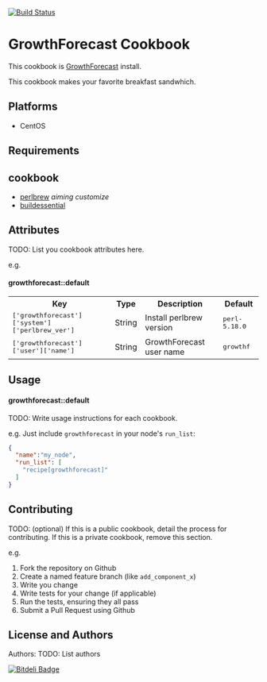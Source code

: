 [![Build Status](https://travis-ci.org/aiming-cookbooks/growthforecast.png?branch=master)](https://travis-ci.org/aiming-cookbooks/growthforecast)

GrowthForecast Cookbook
=======================

This cookbook is [GrowthForecast](https://github.com/kazeburo/GrowthForecast) install.

This cookbook makes your favorite breakfast sandwhich.

Platforms
---------

- CentOS

Requirements
------------

## cookbook

- [perlbrew](https://github.com/aiming-cookbooks/perlbrew) *aiming customize*
- [buildessential](http://community.opscode.com/cookbooks/build-essential) 

Attributes
----------
TODO: List you cookbook attributes here.

e.g.
#### growthforecast::default
<table>
  <tr>
    <th>Key</th>
    <th>Type</th>
    <th>Description</th>
    <th>Default</th>
  </tr>
  <tr>
    <td><tt>['growthforecast']['system']['perlbrew_ver']</tt></td>
    <td>String</td>
    <td>Install perlbrew version</td>
    <td><tt>perl-5.18.0</tt></td>
  </tr>
  <tr>
    <td><tt>['growthforecast']['user']['name']</tt></td>
    <td>String</td>
    <td>GrowthForecast user name</td>
    <td><tt>growthf</tt></td>
  </tr>

</table>

Usage
-----
#### growthforecast::default
TODO: Write usage instructions for each cookbook.

e.g.
Just include `growthforecast` in your node's `run_list`:

```json
{
  "name":"my_node",
  "run_list": [
    "recipe[growthforecast]"
  ]
}
```

Contributing
------------
TODO: (optional) If this is a public cookbook, detail the process for contributing. If this is a private cookbook, remove this section.

e.g.
1. Fork the repository on Github
2. Create a named feature branch (like `add_component_x`)
3. Write you change
4. Write tests for your change (if applicable)
5. Run the tests, ensuring they all pass
6. Submit a Pull Request using Github

License and Authors
-------------------
Authors: TODO: List authors


[![Bitdeli Badge](https://d2weczhvl823v0.cloudfront.net/aiming-cookbooks/growthforecast/trend.png)](https://bitdeli.com/free "Bitdeli Badge")


